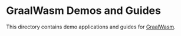 # GraalWasm Demos and Guides

This directory contains demo applications and guides for [GraalWasm](https://www.graalvm.org/webassembly/).
